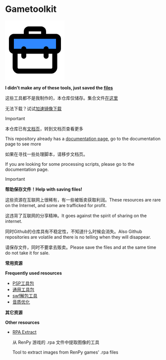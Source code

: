 # Gametoolkit

![](/docs/img2/192.png)

**I didn't make any of these tools, just saved the [files](https://github.com/Little-Data/Gametoolkit/releases)**

这些工具都不是我制作的，本仓库仅储存。集合文件[在这里](https://github.com/Little-Data/Gametoolkit/releases)

无法下载？试试[加速镜像下载](https://wiki.little-data.eu.org/#github%E4%B8%8B%E8%BD%BD%E5%8A%A0%E9%80%9F)

>[!important]
> 本仓库已有[文档页](https://wiki.little-data.eu.org/Gametoolkit)，转到文档页查看更多
>
> This repository already has a [documentation page](https://wiki.little-data.eu.org/Gametoolkit), go to the documentation page to see more
>
> 如果在寻找一些处理脚本，请移步文档页。
>
> If you are looking for some processing scripts, please go to the documentation page.

>[!important]
> **帮助保存文件！Help with saving files!**
> 
> 这些资源在互联网上很稀有，有一些被贩卖获取利润。These resources are rare on the Internet, and some are trafficked for profit.
> 
> 这违背了互联网的分享精神。It goes against the spirit of sharing on the internet.
> 
> 同时Github的仓库具有不稳定性，不知道什么时候会消失。Also Github repositories are volatile and there is no telling when they will disappear.
>
> 请保存文件，同时不要拿去贩卖。Please save the files and at the same time do not take it for sale.

**常用资源**

**Frequently used resources**

- [PSP工具包](https://github.com/Little-Data/Gametoolkit/releases/tag/V1.0)
- [通用工具包](https://github.com/Little-Data/Gametoolkit/releases/tag/V2.0)
- [swf解包工具](https://github.com/Little-Data/Gametoolkit/releases/tag/V4.0)
- [音质优化](https://github.com/Little-Data/Gametoolkit/releases/tag/V3.1)

**其它资源**

**Other resources**

- [RPA Extract](https://iwanplays.itch.io/rpaex)
  
  从 RenPy 游戏的 .rpa 文件中提取图像的工具
  
  Tool to extract images from RenPy games' .rpa files
